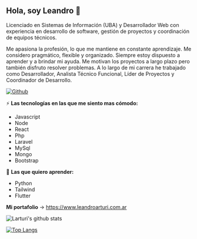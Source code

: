 ## Hola, soy Leandro 👋

Licenciado en Sistemas de Información (UBA) y Desarrollador Web con experiencia en desarrollo de software, gestión de proyectos y coordinación de equipos técnicos.

Me apasiona la profesión, lo que me mantiene en constante aprendizaje. Me considero pragmático, flexible y organizado. Siempre estoy dispuesto a aprender y a brindar mi ayuda. Me motivan los proyectos a largo plazo pero también disfruto resolver problemas. A lo largo de mi carrera he trabajado como Desarrollador, Analista Técnico Funcional, Líder de Proyectos y Coordinador de Desarrollo.

[![Github](https://img.shields.io/github/followers/larturi?label=Follow&style=social)](https://github.com/larturi)

⚡️ **Las tecnologías en las que me siento mas cómodo:** 
- Javascript
- Node
- React
- Php 
- Laravel
- MySql
- Mongo
- Bootstrap

🚀 **Las que quiero aprender:** 
- Python
- Tailwind
- Flutter

**Mi portafolio** -> https://www.leandroarturi.com.ar 

![Larturi's github stats](https://github-readme-stats.vercel.app/api?username=larturi&hide=["prs","issues","contribs"])

[![Top Langs](https://github-readme-stats.vercel.app/api/top-langs/?username=larturi&hide_langs_below=1)](https://github.com/larturi/github-readme-stats)







